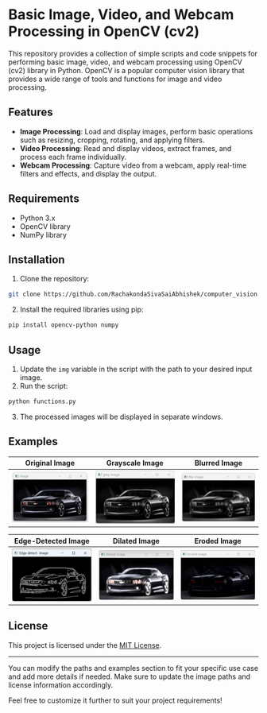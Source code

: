 # Basic Image, Video, and Webcam Processing in OpenCV (cv2)

This repository provides a collection of simple scripts and code snippets for performing basic image, video, and webcam processing using OpenCV (cv2) library in Python. OpenCV is a popular computer vision library that provides a wide range of tools and functions for image and video processing.

## Features

- **Image Processing**: Load and display images, perform basic operations such as resizing, cropping, rotating, and applying filters.
- **Video Processing**: Read and display videos, extract frames, and process each frame individually.
- **Webcam Processing**: Capture video from a webcam, apply real-time filters and effects, and display the output.


## Requirements

- Python 3.x
- OpenCV library
- NumPy library

## Installation

1. Clone the repository:

```bash
git clone https://github.com/RachakondaSivaSaiAbhishek/computer_vision.git
```

2. Install the required libraries using pip:

```bash
pip install opencv-python numpy
```

## Usage

1. Update the `img` variable in the script with the path to your desired input image.
2. Run the script:

```bash
python functions.py
```

3. The processed images will be displayed in separate windows.

## Examples

Original Image             | Grayscale Image             | Blurred Image
:-------------------------:|:-------------------------:|:-------------------------:
![Original Image](https://github.com/RachakondaSivaSaiAbhishek/computer_vision/blob/main/car_functions/ori.png)  |  ![Grayscale Image](https://github.com/RachakondaSivaSaiAbhishek/computer_vision/blob/main/car_functions/grey.png)  | ![Blurred Image](https://github.com/RachakondaSivaSaiAbhishek/computer_vision/blob/main/car_functions/blur.png)


Edge-Detected Image             | Dilated Image             | Eroded Image
:-------------------------:|:-------------------------:|:-------------------------:
![Edge-Detected Image](https://github.com/RachakondaSivaSaiAbhishek/computer_vision/blob/main/car_functions/edg.png)  |  ![Dilated Image](https://github.com/RachakondaSivaSaiAbhishek/computer_vision/blob/main/car_functions/dil.png)  | ![Eroded Image](https://github.com/RachakondaSivaSaiAbhishek/computer_vision/blob/main/car_functions/eroded.png)


## License

This project is licensed under the [MIT License](LICENSE).

---

You can modify the paths and examples section to fit your specific use case and add more details if needed. Make sure to update the image paths and license information accordingly.

Feel free to customize it further to suit your project requirements!
